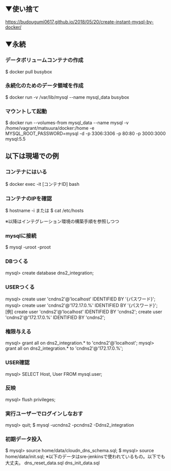 ## ▼使い捨て
https://budougumi0617.github.io/2018/05/20/create-instant-mysql-by-docker/





## ▼永続
### データボリュームコンテナの作成
$ docker pull busybox

### 永続化のためのデータ領域を作成
$ docker run -v /var/lib/mysql --name mysql_data busybox

### マウントして起動
$ docker run --volumes-from mysql_data --name mysql -v /home/vagrant/matsuura/docker:/home -e MYSQL_ROOT_PASSWORD=mysql -d -p 3306:3306 -p 80:80 -p 3000:3000 mysql:5.5




## 以下は現場での例
### コンテナにはいる
$ docker exec -it [コンテナID] bash

### コンテナのIPを確認
$ hostname -i
または
$ cat /etc/hosts

※以降はインテグレーション環境の構築手順を参照しつつ

### mysqlに接続
$ mysql -uroot -proot

### DBつくる
mysql> create database dns2_integration;

### USERつくる
mysql> create user 'cndns2'@'localhost' IDENTIFIED BY '{パスワード}';
mysql> create user 'cndns2'@'172.17.0.%' IDENTIFIED BY '{パスワード}';
[例]
create user 'cndns2'@'localhost' IDENTIFIED BY 'cndns2';
create user 'cndns2'@'172.17.0.%' IDENTIFIED BY 'cndns2';

### 権限与える
mysql> grant all on dns2_integration.* to 'cndns2'@'localhost';
mysql> grant all on dns2_integration.* to 'cndns2'@'172.17.0.%';

### USER確認
mysql> SELECT Host, User FROM mysql.user;

### 反映
mysql> flush privileges;

### 実行ユーザーでログインしなおす
mysql> quit;
$ mysql -ucndns2 -pcndns2 -Ddns2_integration

### 初期データ投入
$ mysql> source home/data/cloudn_dns_schema.sql;
$ mysql> source home/data/init.sql;
※以下のデータはsre-jenkinsで使われているもの。以下でも大丈夫。
dns_reset_data.sql
dns_init_data.sql
